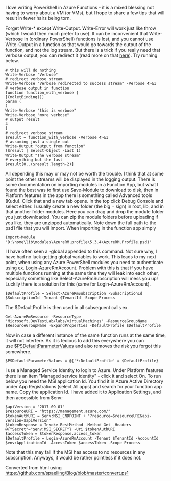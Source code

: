 ﻿I love writing PowerShell in Azure Functions - it is a mixed blessing
not having to worry about a VM (or VMs), but I hope to share a few tips
that will result in fewer hairs being torn.

Forget Write-\* except Write-Output. Write-Error will work just like
throw (which I would then much prefer to use).
It can be inconvenient that Write-Verbose in (ordinary PowerShell)
functions is lost, and you cannot use Write-Output in a function as that
would go towards the output of the function, and not the log stream. But
there is a trick if you really need that verbose output, you can
redirect it (read more on that
[here](https://blogs.technet.microsoft.com/heyscriptingguy/2014/03/30/understanding-streams-redirection-and-write-host-in-powershell/)).
Try running below.
```
# this will do nothing
Write-Verbose "Verbose"
# redirect verbose stream
Write-Verbose "Verbose redirected to success stream" -Verbose 4>&1
# verbose output in function
function function_with_verbose {
[CmdletBinding()]
param (
)
Write-Verbose "this is verbose"
Write-Verbose "more verbose"
# output result
4
}
# redirect verbose stream
$result = function_with_verbose -Verbose 4>&1
# assuming just a single out
Write-Output "output from function"
($result | Select-Object -Last 1)
Write-Output "The verbose stream"
# everything but the last
$result[0..($result.length-2)]
```
All depending this may or may not be worth the trouble. I think that at
some point the other streams will be displayed in the logging output.
There is some documentation on importing modules in a Function App, but
what I found the best was to first use Save-Module to download to disk,
then in Platform features in the app there is something called Advanced
tools (Kudu). Click that and a new tab opens. In the top click Debug
Console and select either.
I usually create a new folder (the big + sign) in root, lib, and in that
another folder modules. Here you can drag and drop the module folder you
just downloaded.
You can zip the module folders before uploading if you like, they are
unzipped automatically. Note down the full path to the psd1 file that
you will import. When importing in the function app simply
```
Import-Module "D:\home\lib\modules\AzureRM.profile\5.3.4\AzureRM.Profile.psd1"
```
I I have often seen a -global appended to this command. Not sure why, I
have had no luck getting global variables to work. This leads to my next
point, when using any Azure PowerShell modules you need to authenticate
using ex. Login-AzureRmAccount. Problem with this is that if you have
multiple functions running at the same time they will leak into each
other, especially something like Select-AzureRmSubscription will mess
you up!
Luckily there is a solution for this (same for Login-AzureRmAccount).
```
$DefaultProfile = Select-AzureRmSubscription -SubscriptionId $SubscriptionId -Tenant $TenantId -Scope Process
```
The \$DefaultProfile is then used in all subsequent calls ex.
```
Get-AzureRmResource -ResourceType 'Microsoft.DevTestLab/labs/virtualMachines' -ResourceGroupName $ResourceGroupName -ExpandProperties -DefaultProfile $DefaultProfile
```
Now in case a different instance of the same function runs at the same
time, it will not interfere. As it is tedious to add this everywhere you
can
use [\$PSDefaultParameterValues](https://docs.microsoft.com/en-us/powershell/module/microsoft.powershell.core/about/about_parameters_default_values?view=powershell-6) and
also removes the risk you forgot this somewhere.
```
$PSDefaultParameterValues = @{'*:DefaultProfile' = $DefaultProfile}
```
I use a Managed Service Identity to login to Azure. Under Platform
features there is an item \"Managed service identity\" - click it and
select On.
To run below you need the MSI application Id. You find it in Azure
Active Directory under App Registrations (select All apps) and search
for your function app name. Copy the application Id. I have added it to
Application Settings, and then accessible from \$env:
```
$apiVersion = "2017-09-01"
$resourceURI = "https://management.azure.com/"
$tokenAuthURI = $env:MSI_ENDPOINT + "?resource=$resourceURI&api-version=$apiVersion"
$tokenResponse = Invoke-RestMethod -Method Get -Headers @{"Secret"="$env:MSI_SECRET"} -Uri $tokenAuthURI
$accessToken = $tokenResponse.access_token
$DefaultProfile = Login-AzureRmAccount -Tenant $TenantId -AccountId $env:ApplicationId -AccessToken $accessToken -Scope Process
```
Note that this may fail if the MSI has access to no resources in any
subscription. Anyways, it would be rather pointless if it does not.

Converted from html using https://github.com/spaelling/Blog/blob/master/convert.ps1 

